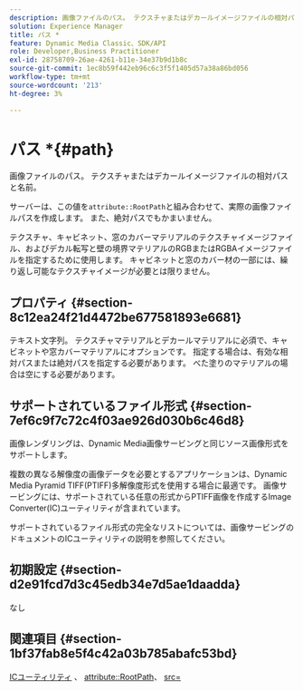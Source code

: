 ```yaml
---
description: 画像ファイルのパス。 テクスチャまたはデカールイメージファイルの相対パスと名前。
solution: Experience Manager
title: パス *
feature: Dynamic Media Classic、SDK/API
role: Developer,Business Practitioner
exl-id: 28758709-26ae-4261-b11e-34e37b9d1b8c
source-git-commit: 1ec8b59f442eb96c6c3f5f1405d57a38a86bd056
workflow-type: tm+mt
source-wordcount: '213'
ht-degree: 3%

---
```


# パス *{#path}

画像ファイルのパス。 テクスチャまたはデカールイメージファイルの相対パスと名前。

サーバーは、この値を`attribute::RootPath`と組み合わせて、実際の画像ファイルパスを作成します。 また、絶対パスでもかまいません。

テクスチャ、キャビネット、窓のカバーマテリアルのテクスチャイメージファイル、およびデカル転写と壁の境界マテリアルのRGBまたはRGBAイメージファイルを指定するために使用します。 キャビネットと窓のカバー材の一部には、繰り返し可能なテクスチャイメージが必要とは限りません。

## プロパティ {#section-8c12ea24f21d4472be677581893e6681}

テキスト文字列。 テクスチャマテリアルとデカールマテリアルに必須で、キャビネットや窓カバーマテリアルにオプションです。 指定する場合は、有効な相対パスまたは絶対パスを指定する必要があります。 べた塗りのマテリアルの場合は空にする必要があります。

## サポートされているファイル形式 {#section-7ef6c9f7c72c4f03ae926d030b6c46d8}

画像レンダリングは、Dynamic Media画像サービングと同じソース画像形式をサポートします。

複数の異なる解像度の画像データを必要とするアプリケーションは、Dynamic Media Pyramid TIFF(PTIFF)多解像度形式を使用する場合に最適です。 画像サービングには、サポートされている任意の形式からPTIFF画像を作成するImage Converter(IC)ユーティリティが含まれています。

サポートされているファイル形式の完全なリストについては、画像サービングのドキュメントのICユーティリティの説明を参照してください。

## 初期設定 {#section-d2e91fcd7d3c45edb34e7d5ae1daadda}

なし

## 関連項目 {#section-1bf37fab8e5f4c42a03b785abafc53bd}

[ICユーティリティ](/help/aem-is-ir-api/is-api/is-utils/utilities/r-ic.md) 、 [attribute::RootPath](/help/aem-is-ir-api/ir-api/material-cat/image-rendering-api-ref/c-ir-material-catalog/c-ir-attributes-reference/r-ir-rootpath.md)、 [src=](/help/aem-is-ir-api/ir-api/http-protocol/image-rendering-api-ref/c-ir-http-protocol-ref/c-ir-http-protocol-command-reference/r-ir-src.md)
